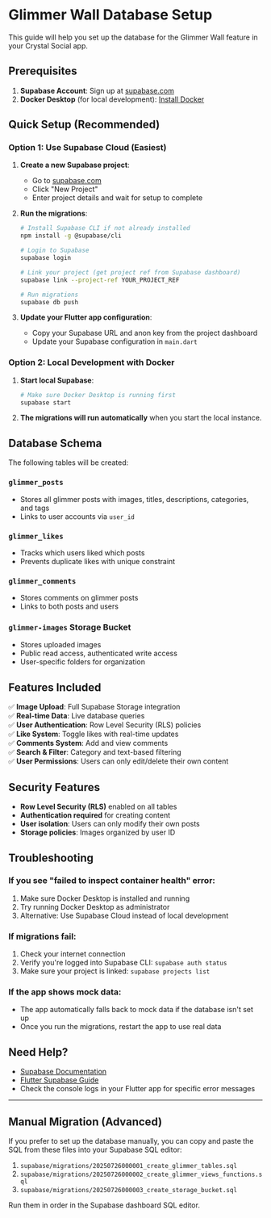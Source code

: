 # Glimmer Wall Database Setup

This guide will help you set up the database for the Glimmer Wall feature in your Crystal Social app.

## Prerequisites

1. **Supabase Account**: Sign up at [supabase.com](https://supabase.com)
2. **Docker Desktop** (for local development): [Install Docker](https://docs.docker.com/desktop/)

## Quick Setup (Recommended)

### Option 1: Use Supabase Cloud (Easiest)

1. **Create a new Supabase project**:
   - Go to [supabase.com](https://supabase.com)
   - Click "New Project"
   - Enter project details and wait for setup to complete

2. **Run the migrations**:
   ```bash
   # Install Supabase CLI if not already installed
   npm install -g @supabase/cli
   
   # Login to Supabase
   supabase login
   
   # Link your project (get project ref from Supabase dashboard)
   supabase link --project-ref YOUR_PROJECT_REF
   
   # Run migrations
   supabase db push
   ```

3. **Update your Flutter app configuration**:
   - Copy your Supabase URL and anon key from the project dashboard
   - Update your Supabase configuration in `main.dart`

### Option 2: Local Development with Docker

1. **Start local Supabase**:
   ```bash
   # Make sure Docker Desktop is running first
   supabase start
   ```

2. **The migrations will run automatically** when you start the local instance.

## Database Schema

The following tables will be created:

### `glimmer_posts`
- Stores all glimmer posts with images, titles, descriptions, categories, and tags
- Links to user accounts via `user_id`

### `glimmer_likes`
- Tracks which users liked which posts
- Prevents duplicate likes with unique constraint

### `glimmer_comments`
- Stores comments on glimmer posts
- Links to both posts and users

### `glimmer-images` Storage Bucket
- Stores uploaded images
- Public read access, authenticated write access
- User-specific folders for organization

## Features Included

✅ **Image Upload**: Full Supabase Storage integration  
✅ **Real-time Data**: Live database queries  
✅ **User Authentication**: Row Level Security (RLS) policies  
✅ **Like System**: Toggle likes with real-time updates  
✅ **Comments System**: Add and view comments  
✅ **Search & Filter**: Category and text-based filtering  
✅ **User Permissions**: Users can only edit/delete their own content

## Security Features

- **Row Level Security (RLS)** enabled on all tables
- **Authentication required** for creating content
- **User isolation**: Users can only modify their own posts
- **Storage policies**: Images organized by user ID

## Troubleshooting

### If you see "failed to inspect container health" error:
1. Make sure Docker Desktop is installed and running
2. Try running Docker Desktop as administrator
3. Alternative: Use Supabase Cloud instead of local development

### If migrations fail:
1. Check your internet connection
2. Verify you're logged into Supabase CLI: `supabase auth status`
3. Make sure your project is linked: `supabase projects list`

### If the app shows mock data:
- The app automatically falls back to mock data if the database isn't set up
- Once you run the migrations, restart the app to use real data

## Need Help?

- [Supabase Documentation](https://supabase.com/docs)
- [Flutter Supabase Guide](https://supabase.com/docs/guides/getting-started/tutorials/with-flutter)
- Check the console logs in your Flutter app for specific error messages

---

## Manual Migration (Advanced)

If you prefer to set up the database manually, you can copy and paste the SQL from these files into your Supabase SQL editor:

1. `supabase/migrations/20250726000001_create_glimmer_tables.sql`
2. `supabase/migrations/20250726000002_create_glimmer_views_functions.sql`
3. `supabase/migrations/20250726000003_create_storage_bucket.sql`

Run them in order in the Supabase dashboard SQL editor.
